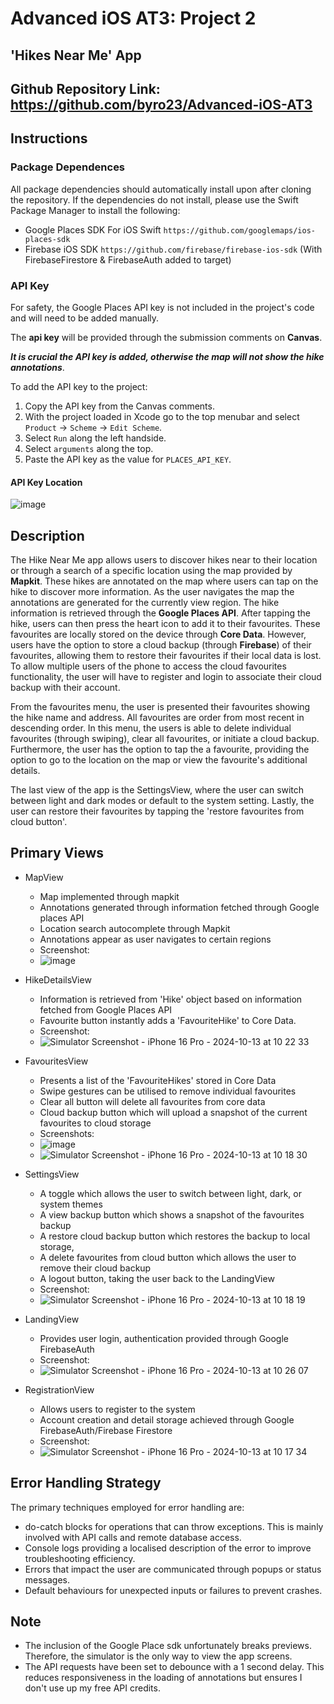 # Advanced iOS AT3: Project 2 

## 'Hikes Near Me' App

## Github Repository Link: https://github.com/byro23/Advanced-iOS-AT3

## Instructions

### Package Dependences

All package dependencies should automatically install upon after cloning the repository.
If the dependencies do not install, please use the Swift Package Manager to install the following:

- Google Places SDK For iOS Swift ``` https://github.com/googlemaps/ios-places-sdk ```
- Firebase iOS SDK ``` https://github.com/firebase/firebase-ios-sdk ``` (With FirebaseFirestore & FirebaseAuth added to target)

### API Key
For safety, the Google Places API key is not included in the project's code and will need to be added manually. 

The **api key** will be provided through the submission comments on **Canvas**.

***It is crucial the API key is added, otherwise the map will not show the hike annotations***.

To add the API key to the project:

1. Copy the API key from the Canvas comments.
2. With the project loaded in Xcode go to the top menubar and select `Product` -> `Scheme` -> `Edit Scheme`.
3. Select `Run` along the left handside.
4. Select `arguments` along the top.
5. Paste the API key as the value for `PLACES_API_KEY`.

#### API Key Location

![image](https://github.com/user-attachments/assets/2ff7547b-2d05-44ae-8afe-e7ee20900157)


## Description

The Hike Near Me app allows users to discover hikes near to their location or through a search of a specific location using the map provided by **Mapkit**.
These hikes are annotated on the map where users can tap on the hike to discover more information. As the user navigates the map the annotations are generated for the currently view region. The hike information is retrieved through the **Google Places API**. After tapping the hike, users can then press the heart icon to add it to their favourites. These favourites are locally stored on the device through **Core Data**. However, users have the option to store a cloud backup (through **Firebase**) of their favourites, allowing them to restore their favourites if their local data is lost. To allow multiple users of the phone to access the cloud favourites functionality, the user will have to register and login to associate their cloud backup with their account.

From the favourites menu, the user is presented their favourites showing the hike name and address. All favourites are order from most recent in descending order. In this menu, the users is able to delete individual favourites (through swiping), clear all favourites, or initiate a cloud backup. Furthermore, the user has the option to tap the a favourite, providing the option to go to the location on the map or view the favourite's additional details.

The last view of the app is the SettingsView, where the user can switch between light and dark modes or default to the system setting. Lastly, the user can restore their favourites by tapping the 'restore favourites from cloud button'.

## Primary Views

- MapView
  - Map implemented through mapkit
  - Annotations generated through information fetched through Google places API
  - Location search autocomplete through Mapkit
  - Annotations appear as user navigates to certain regions
  - Screenshot:
  - ![image](https://github.com/user-attachments/assets/afec066f-3585-4e43-ad37-453b0f6cd751)

- HikeDetailsView
  - Information is retrieved from 'Hike' object based on information fetched from Google Places API
  - Favourite button instantly adds a 'FavouriteHike' to Core Data.
  - Screenshot:
  - ![Simulator Screenshot - iPhone 16 Pro - 2024-10-13 at 10 22 33](https://github.com/user-attachments/assets/4051c239-91ed-496a-b07a-992eaa2fd109)
 
- FavouritesView
  - Presents a list of the 'FavouriteHikes' stored in Core Data
  - Swipe gestures can be utilised to remove individual favourites
  - Clear all button will delete all favourites from core data
  - Cloud backup button which will upload a snapshot of the current favourites to cloud storage
  - Screenshots:
  - ![image](https://github.com/user-attachments/assets/068cb87e-762e-4fa3-9724-e0ada675322b)
  - ![Simulator Screenshot - iPhone 16 Pro - 2024-10-13 at 10 18 30](https://github.com/user-attachments/assets/6b790839-d77c-40de-a89c-59d5dce8f9e0)

- SettingsView
  - A toggle which allows the user to switch between light, dark, or system themes
  - A view backup button which shows a snapshot of the favourites backup
  - A restore cloud backup button which restores the backup to local storage,
  - A delete favourites from cloud button which allows the user to remove their cloud backup
  - A logout button, taking the user back to the LandingView
  - Screenshot:
  - ![Simulator Screenshot - iPhone 16 Pro - 2024-10-13 at 10 18 19](https://github.com/user-attachments/assets/f0221f64-f02e-4ddb-ba21-9018f00a775d)
 
- LandingView
  - Provides user login, authentication provided through Google FirebaseAuth
  - Screenshot:
  - ![Simulator Screenshot - iPhone 16 Pro - 2024-10-13 at 10 26 07](https://github.com/user-attachments/assets/a693cdea-ddbb-45fc-9a98-93dbdd3523ae)
 
- RegistrationView
  - Allows users to register to the system
  - Account creation and detail storage achieved through Google FirebaseAuth/Firebase Firestore
  - Screenshot:
  - ![Simulator Screenshot - iPhone 16 Pro - 2024-10-13 at 10 17 34](https://github.com/user-attachments/assets/646b662c-be39-49c9-8e6d-f40c1cf0294d)
 
## Error Handling Strategy 

The primary techniques employed for error handling are:
- do-catch blocks for operations that can throw exceptions. This is mainly involved with API calls and remote database access.
- Console logs providing a localised description of the error to improve troubleshooting efficiency. 
- Errors that impact the user are communicated through popups or status messages.
- Default behaviours for unexpected inputs or failures to prevent crashes.

## **Note**

- The inclusion of the Google Place sdk unfortunately breaks previews. Therefore, the simulator is the only way to view the app screens.
- The API requests have been set to debounce with a 1 second delay. This reduces responsiveness in the loading of annotations but ensures I don't use up my free API credits.




